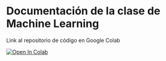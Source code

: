 # Documentación de la clase de Machine Learning

Link al repositorio de código en Google Colab

[![Open In Colab](https://colab.research.google.com/assets/colab-badge.svg)](https://colab.research.google.com/github/ivankarrillin/ML_Doc/blob/main/reto_palabras.ipynb)

